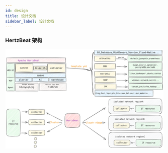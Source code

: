 ```yaml
---
id: design  
title: 设计文档     
sidebar_label: 设计文档
---
```


### HertzBeat 架构

![architecture](/img/docs/hertzbeat-arch.svg)
